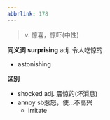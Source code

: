 ```yaml
---
abbrlink: 178
---
```

> v. 惊喜，惊吓(中性)

**同义词**
**surprising** adj. 令人吃惊的
- astonishing

**区别**
- shocked adj. 震惊的(坏消息)
- annoy sb惹怒，使...不高兴
	- irritate